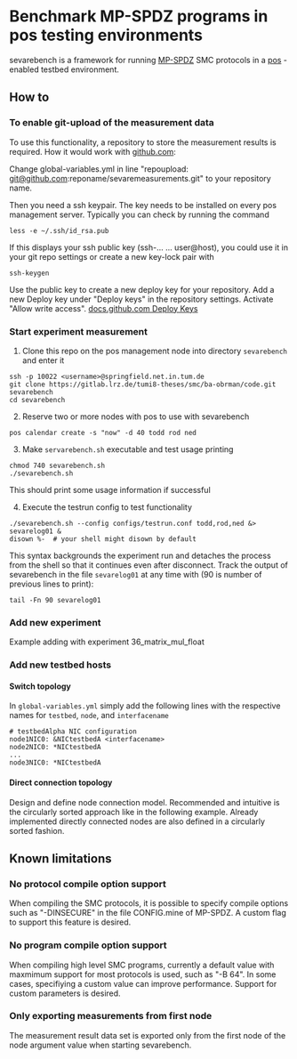 # Benchmark MP-SPDZ programs in pos testing environments

sevarebench is a framework for running [MP-SPDZ](https://github.com/data61/MP-SPDZ#protocols) SMC protocols in a [pos](https://dl.acm.org/doi/10.1145/3485983.3494841) -enabled testbed environment.

## How to

### To enable git-upload of the measurement data
To use this functionality, a repository to store the measurement results is required. How it would work with [github.com](https://github.com/new):

Change global-variables.yml in line "repoupload: git@github.com:reponame/sevaremeasurements.git" to your repository name.

Then you need a ssh keypair. The key needs to be installed on every pos management server. Typically you can check by running the command

```
less -e ~/.ssh/id_rsa.pub
```

If this displays your ssh public key (ssh-... ... user@host), you could use it in your git repo settings or create a new key-lock pair with 
```
ssh-keygen
```

Use the public key to create a new deploy key for your repository. Add a new Deploy key under "Deploy keys" in the repository settings. Activate "Allow write access".
[docs.github.com Deploy Keys](https://docs.github.com/en/developers/overview/managing-deploy-keys#deploy-keys)


### Start experiment measurement

1. Clone this repo on the pos management node into directory `sevarebench` and enter it

```
ssh -p 10022 <username>@springfield.net.in.tum.de
git clone https://gitlab.lrz.de/tumi8-theses/smc/ba-obrman/code.git sevarebench
cd sevarebench
```

2. Reserve two or more nodes with pos to use with sevarebench

```
pos calendar create -s "now" -d 40 todd rod ned
```

3. Make `servarebench.sh` executable and test usage printing

```
chmod 740 sevarebench.sh
./sevarebench.sh
```

This should print some usage information if successful

4. Execute the testrun config to test functionality

```
./sevarebench.sh --config configs/testrun.conf todd,rod,ned &> sevarelog01 &
disown %-  # your shell might disown by default
```

This syntax backgrounds the experiment run and detaches the process from the shell so that it continues even after disconnect. Track the output of sevarebench in the file `sevarelog01` at any time with (90 is number of previous lines to print):

```
tail -Fn 90 sevarelog01
```


### Add new experiment

Example adding with experiment 36_matrix_mul_float



### Add new testbed hosts

#### Switch topology

In `global-variables.yml` simply add the following lines with the respective names for `testbed`, `node`, and `interfacename`

```
# testbedAlpha NIC configuration
node1NIC0: &NICtestbedA <interfacename>
node2NIC0: *NICtestbedA
...
node3NIC0: *NICtestbedA
```

#### Direct connection topology

Design and define node connection model. Recommended and intuitive is the circularly sorted approach like in the following example. Already implemented directly connected nodes are also defined in a circularly sorted fashion.


## Known limitations

### No protocol compile option support

When compiling the SMC protocols, it is possible to specify compile options such as "-DINSECURE" in the file CONFIG.mine of MP-SPDZ. A custom flag to support this feature is desired.

### No program compile option support

When compiling high level SMC programs, currently a default value with maxmimum support for most protocols is used, such as "-B 64". In some cases, specifiying a custom value can improve performance. Support for custom parameters is desired.

### Only exporting measurements from first node

The measurement result data set is exported only from the first node of the node argument value when starting sevarebench.